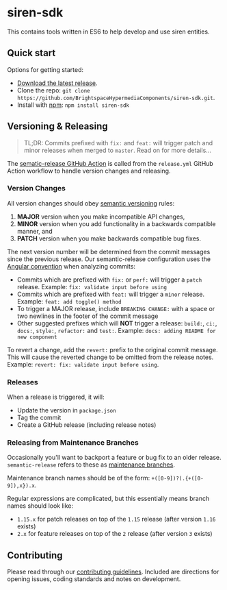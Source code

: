 # siren-sdk

This contains tools written in ES6 to help develop and use siren entities.

## Quick start

Options for getting started:

* [Download the latest release](../../releases).
* Clone the repo: `git clone https://github.com/BrightspaceHypermediaComponents/siren-sdk.git`.
* Install with [npm](https://www.npmjs.com/): `npm install siren-sdk`

## Versioning & Releasing

> TL;DR: Commits prefixed with `fix:` and `feat:` will trigger patch and minor releases when merged to `master`. Read on for more details...

The [sematic-release GitHub Action](https://github.com/BrightspaceUI/actions/tree/master/semantic-release) is called from the `release.yml` GitHub Action workflow to handle version changes and releasing.

### Version Changes

All version changes should obey [semantic versioning](https://semver.org/) rules:
1. **MAJOR** version when you make incompatible API changes,
2. **MINOR** version when you add functionality in a backwards compatible manner, and
3. **PATCH** version when you make backwards compatible bug fixes.

The next version number will be determined from the commit messages since the previous release. Our semantic-release configuration uses the [Angular convention](https://github.com/conventional-changelog/conventional-changelog/tree/master/packages/conventional-changelog-angular) when analyzing commits:
* Commits which are prefixed with `fix:` or `perf:` will trigger a `patch` release. Example: `fix: validate input before using`
* Commits which are prefixed with `feat:` will trigger a `minor` release. Example: `feat: add toggle() method`
* To trigger a MAJOR release, include `BREAKING CHANGE:` with a space or two newlines in the footer of the commit message
* Other suggested prefixes which will **NOT** trigger a release: `build:`, `ci:`, `docs:`, `style:`, `refactor:` and `test:`. Example: `docs: adding README for new component`

To revert a change, add the `revert:` prefix to the original commit message. This will cause the reverted change to be omitted from the release notes. Example: `revert: fix: validate input before using`.

### Releases

When a release is triggered, it will:
* Update the version in `package.json`
* Tag the commit
* Create a GitHub release (including release notes)

### Releasing from Maintenance Branches

Occasionally you'll want to backport a feature or bug fix to an older release. `semantic-release` refers to these as [maintenance branches](https://semantic-release.gitbook.io/semantic-release/usage/workflow-configuration#maintenance-branches).

Maintenance branch names should be of the form: `+([0-9])?(.{+([0-9]),x}).x`.

Regular expressions are complicated, but this essentially means branch names should look like:
* `1.15.x` for patch releases on top of the `1.15` release (after version `1.16` exists)
* `2.x` for feature releases on top of the `2` release (after version `3` exists)

## Contributing

Please read through our [contributing guidelines](CONTRIBUTING.md). Included are directions for opening issues, coding standards and notes on development.
